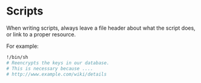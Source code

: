 # Scripts

When writing scripts, always leave a file header about what the script does, or link to a proper resource.

For example:

```bash
!/bin/sh
# Reencrypts the keys in our database.
# This is necessary because ....
# http://www.example.com/wiki/details
```

